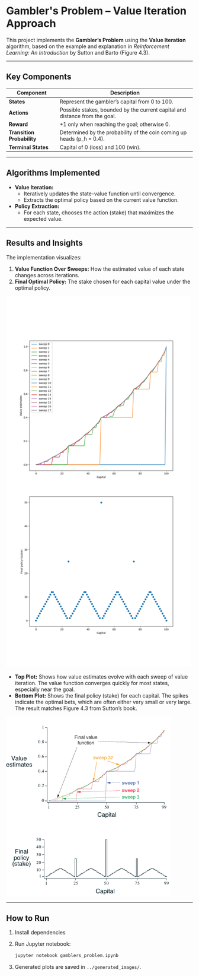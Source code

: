 # Gambler's Problem – Value Iteration Approach

This project implements the **Gambler’s Problem** using the **Value Iteration** algorithm, based on the example and explanation in *Reinforcement Learning: An Introduction* by Sutton and Barto (Figure 4.3).

---

## Key Components

| Component                  | Description                                                                 |
|----------------------------|-----------------------------------------------------------------------------|
| **States**                 | Represent the gambler’s capital from 0 to 100.                              |
| **Actions**                | Possible stakes, bounded by the current capital and distance from the goal. |
| **Reward**                 | +1 only when reaching the goal; otherwise 0.                                |
| **Transition Probability** | Determined by the probability of the coin coming up heads (p_h = 0.4).     |
| **Terminal States**        | Capital of 0 (loss) and 100 (win).                                          |

---

## Algorithms Implemented

- **Value Iteration:**
  - Iteratively updates the state-value function until convergence.
  - Extracts the optimal policy based on the current value function.
- **Policy Extraction:**
  - For each state, chooses the action (stake) that maximizes the expected value.


---

## Results and Insights

The implementation visualizes:

1. **Value Function Over Sweeps:** How the estimated value of each state changes across iterations.
2. **Final Optimal Policy:** The stake chosen for each capital value under the optimal policy.

<img src="generated_images/figure_4_3.png" alt="Value Iteration and Final Policy" width="500"/>

- **Top Plot:** Shows how value estimates evolve with each sweep of value iteration. The value function converges quickly for most states, especially near the goal.
- **Bottom Plot:** Shows the final policy (stake) for each capital. The spikes indicate the optimal bets, which are often either very small or very large. The result matches Figure 4.3 from Sutton’s book.

![Figure 4.3](https://github.com/RuzGhandilian/Reinforcement_Learning_NPUA/blob/master/gambler-problem/book_images/Figure_4_3.PNG)

---

## **How to Run**  
1. Install dependencies

2. Run Jupyter notebook:  
   ```bash
   jupyter notebook gamblers_problem.ipynb
   ```
3. Generated plots are saved in `../generated_images/`.


